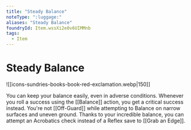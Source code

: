 ```yaml
---
title: "Steady Balance"
noteType: ":luggage:"
aliases: "Steady Balance"
foundryId: Item.wssXi2e0v6UIMMnb
tags:
  - Item
---
```


# Steady Balance
![[icons-sundries-books-book-red-exclamation.webp|150]]

You can keep your balance easily, even in adverse conditions. Whenever you roll a success using the [[Balance]] action, you get a critical success instead. You're not [[Off-Guard]] while attempting to Balance on narrow surfaces and uneven ground. Thanks to your incredible balance, you can attempt an Acrobatics check instead of a Reflex save to [[Grab an Edge]].
